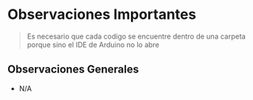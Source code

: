 Observaciones Importantes
========
> Es necesario que cada codigo se encuentre dentro de una carpeta porque sino el IDE de Arduino no lo abre

## Observaciones Generales
- N/A